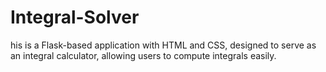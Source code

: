 # Integral-Solver

 his is a Flask-based application with HTML and CSS, designed to serve as an integral calculator, allowing users to compute integrals easily.
